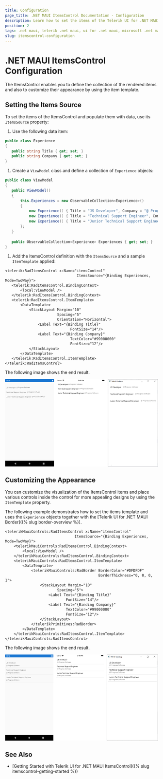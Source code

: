 ```yaml
---
title: Configuration
page_title: .NET MAUI ItemsControl Documentation - Configuration
description: Learn how to set the items of the Telerik UI for .NET MAUI ItemsControl and populate them with data.
position: 2
tags: .net maui, telerik .net maui, ui for .net maui, microsoft .net maui
slug: itemscontrol-configuration
---
```


# .NET MAUI ItemsControl Configuration

The ItemsControl enables you to define the collection of the rendered items and also to customize their appearance by using the item template.

## Setting the Items Source

To set the items of the ItemsControl and populate them with data, use its `ItemsSource` property:

1. Use the following data item:

 ```C#
public class Experience
{
	public string Title { get; set; }
	public string Company { get; set; }
}
 ```

1. Create a `ViewModel` class and define a collection of `Experience` objects:

 ```C#
public class ViewModel
{
    public ViewModel()
    {
        this.Experiences = new ObservableCollection<Experience>()
        {
            new Experience() { Title = "JS Developer", Company = "@ Progress Software" },
            new Experience() { Title = "Technical Support Engineer", Company = "@ Progress Software" },
            new Experience() { Title = "Junior Technical Support Engineer", Company = "@ Progress Software" },
        };
    }

    public ObservableCollection<Experience> Experiences { get; set; }
}
 ```

1. Add the ItemsControl definition with the `ItemsSource` and a sample `ItemTemplate` applied:

 ```XAML
<telerik:RadItemsControl x:Name="itemsControl"
							      ItemsSource="{Binding Experiences, Mode=TwoWay}">
	<telerik:RadItemsControl.BindingContext>
		<local:ViewModel />
	</telerik:RadItemsControl.BindingContext>
	<telerik:RadItemsControl.ItemTemplate>
		<DataTemplate>
			<StackLayout Margin="10"
						 Spacing="5"
						 Orientation="Horizontal">
				<Label Text="{Binding Title}"
							   FontSize="14"/>
				<Label Text="{Binding Company}"
							   TextColor="#99000000"
							   FontSize="12"/>
			</StackLayout>
		</DataTemplate>
	</telerik:RadItemsControl.ItemTemplate>
</telerik:RadItemsControl>
 ```

The following image shows the end result.

![ItemsControl Items Source](images/itemscontrol-itemssource.png)

## Customizing the Appearance

You can customize the visualization of the ItemsControl items and place various controls inside the control for more appealing designs by using the `ItemTemplate` property.

The following example demonstrates how to set the items template and uses the `Experience` objects together with the [Telerik UI for .NET MAUI Border]({% slug border-overview %}).

```XAML
<telerikMauiControls:RadItemsControl x:Name="itemsControl"
                                ItemsSource="{Binding Experiences, Mode=TwoWay}">
    <telerikMauiControls:RadItemsControl.BindingContext>
        <local:ViewModel />
    </telerikMauiControls:RadItemsControl.BindingContext>
    <telerikMauiControls:RadItemsControl.ItemTemplate>
        <DataTemplate>
            <telerikMauiControls:RadBorder BorderColor="#DFDFDF"
                                           BorderThickness="0, 0, 0, 1">
                <StackLayout Margin="10"
                        Spacing="5">
                    <Label Text="{Binding Title}"
                            FontSize="14"/>
                    <Label Text="{Binding Company}"
                            TextColor="#99000000"
                            FontSize="12"/>
                </StackLayout>
            </telerikPrimitives:RadBorder>
        </DataTemplate>
    </telerikMauiControls:RadItemsControl.ItemTemplate>
</telerikMauiControls:RadItemsControl>
```


The following image shows the end result.

![ItemsControl Item Template](images/itemscontrol-itemtemplate.png)

## See Also

- [Getting Started with Telerik UI for .NET MAUI ItemsControl]({% slug itemscontrol-getting-started %})
